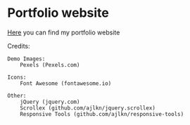 # Portfolio website

<a href="https://federoccco.github.io/Portfolio/index.html">Here</a> you can find my portfolio website


Credits:

	Demo Images:
		Pexels (Pexels.com)

	Icons:
		Font Awesome (fontawesome.io)

	Other:
		jQuery (jquery.com)
		Scrollex (github.com/ajlkn/jquery.scrollex)
		Responsive Tools (github.com/ajlkn/responsive-tools)